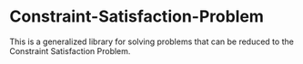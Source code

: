 # Constraint-Satisfaction-Problem
This is a generalized library for solving problems that can be reduced to the Constraint Satisfaction Problem.
